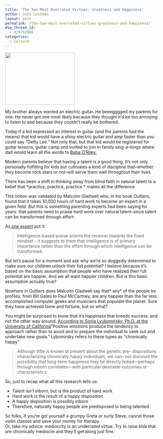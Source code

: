 ```yaml
---
title: 'The Two Most Overrated Virtues: Greatness and Happiness'
author: Jodi Lastman
layout: post
permalink: /the-two-most-overrated-virtues-greatness-and-happiness/
dsq_thread_id:
  - 429793986
categories:
  - Culture
---
```

<a href="http://hypenotic.com/meaning-fulmarketing/6884/the-two-most-overrated-virtues-greatness-and-happiness/attachment/screen-shot-2011-09-29-at-3-50-29-pm" rel="attachment wp-att-6907"><img class="size-full wp-image-6907 alignleft" title="Screen shot 2011-09-29 at 3.50.29 PM" src="http://hypenotic.com/wordpress/wp-content/uploads/2011/09/Screen-shot-2011-09-29-at-3.50.29-PM.png" alt="" width="230" height="171" /></a>

My brother always wanted an electric guitar. He beeegggged my parents for one. He never got one most likely because they thought it&#8217;d be too annoying to listen to and because they couldn&#8217;t really be bothered.

Today if a kid expressed an interest in guitar (and the parents had the means) that kid would have a shiny electric guitar and amp faster than you could say &#8220;Getty Lee.&#8221; Not only that, but that kid would be registered for guitar lessons, guitar camp and invited to join in family sing-a-longs where dad would learn all the words to [Baba O&#8217;Riley.][1]

Modern parents believe that having a talent is a good thing. It&#8217;s not only personally fulfilling for kids but cultivates a kind of discipline that&#8211;whether they become rock stars or not&#8211;will serve them well throughout their lives.

There has been a shift in thinking away from blind faith in natural talent to a belief that *practice, practice, practice * makes all the difference.

This notion was validated by Malcolm Gladwell who, in his book Outliers, found that it takes 10,000 hours of hard work to become an expert in a given field. But this is something parenting experts had been saying for years: that parents need to praise hard work over natural talent&#8211;since talent can be transformed through effort:

As[ one expert][2] put it:

> Intelligence-based praise orients the receiver towards the fixed mindset &#8211; it suggests to them that intelligence is of primary importance rather than the effort through which intelligence can be transformed.

But let&#8217;s pause for a moment and ask why we&#8217;re so doggedly determined to make sure our children unlock their full potential? I believe because it&#8217;s based on the basic assumption that people who have realized their full potential are happier. And we all want happier children. But is this basic assumption actually true?

Nowhere in Outliers does Malcolm Gladwell say that* any* of the people he profiles, from Bill Gates to Paul McCartney, are any happier than the far less accomplished computer geeks and musicians that populate the planet. Sure they have achieved fame and fortune, but so what?

You might be surprised to know that it&#8217;s happiness that breeds success, and not the other way around.[ According to Sonja Lyubomirsky, Ph.D. at the University of California][3]&#8220;Positive emotions produce the tendency to approach rather than to avoid and to prepare the individual to seek out and undertake new goals.&#8221; Lybomirsky refers to these types as &#8220;chronically happy&#8221;

> Although little is known at present about the genetic pre- dispositions characterizing chronically happy individuals, we can- not discount the possibility that long-term happiness may be directly linked—perhaps through inborn correlates—with particular desirable outcomes or characteristics

So, just to recap what all this research tells us:

*   Talent isn&#8217;t inborn, but is the product of hard work
*   Hard work is the result of a happy disposition
*   A happy disposition is possibly inborn
*   Therefore, naturally happy people are predisposed to being talented

<div>
  So folks, if you&#8217;re got yourself a grumpy Greta or surly Steve, cancel those violin classes and save your money for therapy.
</div>

<div>
  Or, take my advice: mediocrity is an underrated virtue. Try to raise kids that are chronically mediocre and they&#8217;ll get along just fine.
</div>

&nbsp;

&nbsp;

&nbsp;

&nbsp;

 [1]: http://www.sing365.com/music/lyric.nsf/baba-o'riley-lyrics-the-who/75e7055d463e94e648256977002ee262
 [2]: http://www.bbc.co.uk/news/magazine-13128701
 [3]: http://www.apa.org/pubs/journals/releases/bul-1316803.pdf